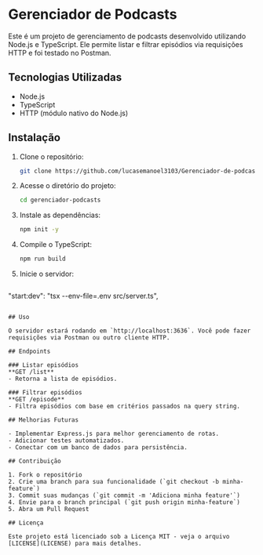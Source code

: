 # Gerenciador de Podcasts

Este é um projeto de gerenciamento de podcasts desenvolvido utilizando Node.js e TypeScript. Ele permite listar e filtrar episódios via requisições HTTP e foi testado no Postman.

## Tecnologias Utilizadas

- Node.js
- TypeScript
- HTTP (módulo nativo do Node.js)

## Instalação

1. Clone o repositório:
   ```bash
   git clone https://github.com/lucasemanoel3103/Gerenciador-de-podcasts
   ```
2. Acesse o diretório do projeto:
   ```bash
   cd gerenciador-podcasts
   ```
3. Instale as dependências:
   ```bash
   npm init -y
   ```
4. Compile o TypeScript:
   ```bash
   npm run build
   ```
5. Inicie o servidor:
   ```bash
"start:dev": "tsx --env-file=.env src/server.ts",
   ```

## Uso

O servidor estará rodando em `http://localhost:3636`. Você pode fazer requisições via Postman ou outro cliente HTTP.

## Endpoints

### Listar episódios
**GET /list**
- Retorna a lista de episódios.

### Filtrar episódios
**GET /episode**
- Filtra episódios com base em critérios passados na query string.

## Melhorias Futuras

- Implementar Express.js para melhor gerenciamento de rotas.
- Adicionar testes automatizados.
- Conectar com um banco de dados para persistência.

## Contribuição

1. Fork o repositório
2. Crie uma branch para sua funcionalidade (`git checkout -b minha-feature`)
3. Commit suas mudanças (`git commit -m 'Adiciona minha feature'`)
4. Envie para o branch principal (`git push origin minha-feature`)
5. Abra um Pull Request

## Licença

Este projeto está licenciado sob a Licença MIT - veja o arquivo [LICENSE](LICENSE) para mais detalhes.

